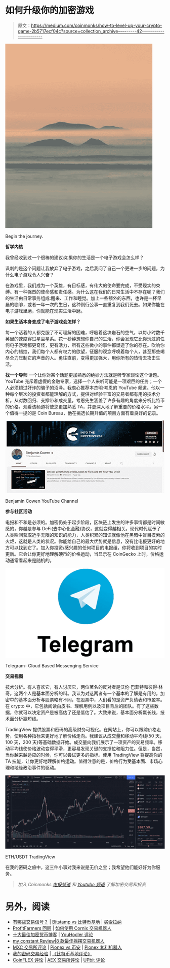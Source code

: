 # 如何升级你的加密游戏

> 原文：<https://medium.com/coinmonks/how-to-level-up-your-crypto-game-2b5717ecf04c?source=collection_archive---------42----------------------->

![](img/674c9854c46d27c37e7a1f51d99556a3.png)

Begin the journey.

**哲学内核**

我曾经收到过一个很棒的建议:如果你的生活是一个电子游戏会怎么样？

讽刺的是这个问题让我放弃了电子游戏，之后我问了自己一个更进一步的问题，为什么电子游戏令人兴奋？

在游戏里，我们成为一个英雄，有目标感，有伟大的使命要完成，不受现实的束缚。有一种强烈的使命感和责任感。为什么这在我们的日常生活中不存在呢？我们的生活由日常事务组成:醒来、工作和睡觉。加上一些额外的东西，也许是一杯早晨的咖啡，或者一年一次的生日，这种例行公事一直重复到我们死去。如果你能在电子游戏里磨，你就能在现实生活中磨。

**如果生活本身变成了电子游戏会怎样？**

每一个活着的人都克服了不可理解的困难，呼吸着这块岩石的空气，以每小时数千英里的速度穿过星尘星系。花一秒钟想想你自己的生活，你会发现它比你玩过的任何电子游戏都更奇怪，更有活力，所有这些微小的事件都塑造了你的存在。吹响你内心的蜡烛，我们每个人都有权力的欲望，征服的观念呼唤着每个人，甚至那些竭尽全力压制它的声音的人。勇往直前，变得更加强大，用你所有的热情去攻击生活。

**找一个导师** 一个让你对某个话题更加熟悉的绝妙方法就是听专家谈论这个话题。YouTube 充斥着虚假的金融专家，选择一个人来听可能是一项艰巨的任务；一个人必须趟过奸诈的骗子的沼泽。我衷心推荐本杰明·考恩的 YouTube 频道。他以一种每个层次的投资者都能理解的方式，提供对经验丰富的交易者都有用的技术分析。从对数回归、支撑带和成交量，考恩先生涵盖了许多有趣的角度来分析比特币的价格。观看该频道将使您更加熟悉 TA，并更深入地了解重要的价格水平。另一个值得一提的是 Coin Bureau，他在挑选长期升值的项目方面有着良好的记录。

![](img/f8ea8138d36d03576a0d619c3f807812.png)

Benjamin Cowen YouTube Channel

**参与社区活动**

电报和不和是必须的。加密仍处于起步阶段，区块链上发生的许多事情都是时间敏感的，你越是参与 DeFi(去中心化金融)协议，这就变得越相关。现代时代赋予了人类瞬间获取近乎无限的知识的能力，人类积累的知识就像他在黑暗中盲目摸索的火炬，这就是人类的状况。你能给自己的最大优势就是信息，没有比电报更好的地方可以找到它了。加入你投资/感兴趣的任何项目的电报组，你将收到项目的实时更新。它会让你更好地理解硬币的价格运动，当显示在 CoinGecko 上时，价格运动通常看起来是随机的。

![](img/db30d5d9cfe66eda82a90ceee2eedb1e.png)

Telegram- Cloud Based Messenging Service

**交易视图**

技术分析。有人喜欢它，有人讨厌它，两位著名的反对者是沃伦·巴菲特和彼得·林奇。这两个人是基本面分析的料。我认为对这两者有一个基本的了解是有用的。加密中的基本面分析与股票略有不同，在股票中，人们看的是资产负债表和市盈率。在 crypto 中，它包括阅读白皮书、理解用例以及项目背后的团队。有了这些数据，你就可以决定资产是被高估了还是低估了。大致来说，基本面分析赢长线，技术面分析赢短线。

TradingView 提供股票和密码的高级财务可视化。在网站上，你可以跟踪价格走势，使用各种指标来更好地了解价格走向。我建议从成交量和移动平均线(50 天，100 天，200 天)等基础数据开始。成交量向我们展示了一项资产的交易频率。移动平均线使价格波动变得平滑，更容易发现关键的支撑位和阻力位。但是，当然，当你越来越适应的时候，你可以尝试更多的指标。使用 TradingView 将提高你的 TA 技能，让你更好地理解价格运动。值得注意的是，价格行为受基本面、市场心理和地缘政治事件的驱动。

![](img/5d3ec3a246ff96c5bbddb2a2861db263.png)

ETH/USDT TradingView

在我的密码之旅中，这三件小事对我来说是无价之宝；我希望他们能好好为你服务。

> *加入 Coinmonks* [*电报频道*](https://t.me/coincodecap) *和* [*Youtube 频道*](https://www.youtube.com/c/coinmonks/videos) *了解加密交易和投资*

# 另外，阅读

*   [有哪些交易信号？](https://coincodecap.com/trading-signal) | [Bitstamp vs 比特币基地](https://coincodecap.com/bitstamp-coinbase) | [买索拉纳](https://coincodecap.com/buy-solana)
*   [ProfitFarmers 回顾](https://coincodecap.com/profitfarmers-review) | [如何使用 Cornix 交易机器人](https://coincodecap.com/cornix-trading-bot)
*   [十大最佳加密货币博客](https://coincodecap.com/best-cryptocurrency-blogs) | [YouHodler 评论](https://coincodecap.com/youhodler-review)
*   [my constant Review](https://coincodecap.com/myconstant-review)|[8 款最佳摇摆交易机器人](https://coincodecap.com/best-swing-trading-bots)
*   [MXC 交易所评论](/coinmonks/mxc-exchange-review-3af0ec1cba8c) | [Pionex vs 币安](https://coincodecap.com/pionex-vs-binance) | [Pionex 套利机器人](https://coincodecap.com/pionex-arbitrage-bot)
*   [我的密码交易经验](/coinmonks/my-experience-with-crypto-copy-trading-d6feb2ce3ac5) | [《比特币基地评论》](/coinmonks/coinbase-review-6ef4e0f56064)
*   [CoinFLEX 评论](https://coincodecap.com/coinflex-review) | [AEX 交易所评论](https://coincodecap.com/aex-exchange-review) | [UPbit 评论](https://coincodecap.com/upbit-review)